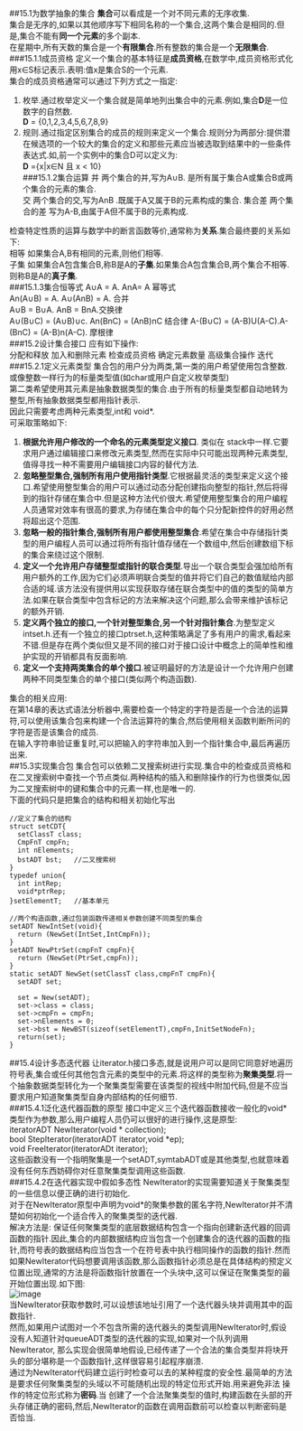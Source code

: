##15.1为数学抽象的集合
**集合**可以看成是一个对不同元素的无序收集.  
集合是无序的,如果以其他顺序写下相同名称的一个集合,这两个集合是相同的.但是,集合不能有**同一个元素**的多个副本.  
在星期中,所有天数的集合是一个**有限集合**.所有整数的集合是一个**无限集合**.  
###15.1.1成员资格
定义一个集合的基本特征是**成员资格**,在数学中,成员资格形式化用x∈S标记表示.表明:值x是集合S的一个元素.  
集合的成员资格通常可以通过下列方式之一指定:  
1. 枚举.通过枚举定义一个集合就是简单地列出集合中的元素.例如,集合**D**是一位数字的自然数.  
**D** = {0,1,2,3,4,5,6,7,8,9}  
2. 规则.通过指定区别集合的成员的规则来定义一个集合.规则分为两部分:提供潜在候选项的一个较大的集合的定义和那些元素应当被选取到结果中的一些条件表达式.如,前一个实例中的集合D可以定义为:  
**D** ={x|x∈N 且 x < 10}  
###15.1.2集合运算
并 两个集合的并,写为A∪B. 是所有属于集合A或集合B或两个集合的元素的集合.  
交 两个集合的交,写为AnB .既属于A又属于B的元素构成的集合.
集合差 两个集合的差 写为A-B,由属于A但不属于B的元素构成.  

检查特定性质的运算与数学中的断言函数等价,通常称为**关系**.集合最终要的关系如下:  
相等 如果集合A,B有相同的元素,则他们相等.  
子集 如果集合A包含集合B,称B是A的**子集**.如果集合A包含集合B,两个集合不相等.则称B是A的**真子集**.  
###15.1.3集合恒等式
A∪A = A. AnA= A 幂等式  
An(A∪B) = A. A∪(AnB) = A. 合并  
A∪B = B∪A. AnB = BnA.交换律  
A∪(B∪C) = (A∪B)∪c. An(BnC) = (AnB)nC 结合律
A-(B∪C) = (A-B)U(A-C).A-(BnC) = (A-B)n(A-C). 摩根律  
###15.2设计集合接口
应有如下操作:  
分配和释放 加入和删除元素 检查成员资格 确定元素数量 高级集合操作 迭代  
###15.2.1定义元素类型
集合包的用户分为两类,第一类的用户希望使用包含整数.或像整数一样行为的标量类型值(如char或用户自定义枚举类型)  
第二类希望使用其元素是抽象数据类型的集合.由于所有的标量类型都自动地转为整型,所有抽象数据类型都用指针表示.  
因此只需要考虑两种元素类型,int和 void\*.  
可采取策略如下:  
1. **根据允许用户修改的一个命名的元素类型定义接口**. 类似在 stack中一样.它要求用户通过编辑接口来修改元素类型,然而在实际中只可能出现两种元素类型,值得寻找一种不需要用户编辑接口内容的替代方法.  
2. **忽略整型集合,强制所有用户使用指针类型**.它根据最灵活的类型来定义这个接口.希望使用整型集合的用户可以通过动态分配创建指向整型的指针,然后将得到的指针存储在集合中.但是这种方法代价很大.希望使用整型集合的用户编程人员通常对效率有很高的要求,为存储在集合中的每个只分配新控件的好用必然将超出这个范围.  
3. **忽略一般的指针集合,强制所有用户都使用整型集合**.希望在集合中存储指针类型的用户编程人员可以通过将所有指针值存储在一个数组中,然后创建数组下标的集合来绕过这个限制.  
4. **定义一个允许用户存储整型或指针的联合类型**.导出一个联合类型会强加给所有用户额外的工作,因为它们必须声明联合类型的值并将它们自己的数值赋给内部合适的域.该方法没有提供用以实现获取存储在联合类型中的值的类型的简单方法.如果在联合类型中包含标记的方法来解决这个问题,那么会带来维护该标记的额外开销.  
5. **定义两个独立的接口,一个针对整型集合,另一个针对指针集合**.为整型定义intset.h.还有一个独立的接口ptrset.h,这种策略满足了多有用户的需求,看起来不错.但是存在两个类似但又是不同的接口对于接口设计中概念上的简单性和维护实现的开销都具有反面影响.  
6. **定义一个支持两类集合的单个接口**.被证明最好的方法是设计一个允许用户创建两种不同类型集合的单个接口(类似两个构造函数).  
  
集合的相关应用:  
在第14章的表达式语法分析器中,需要检查一个特定的字符是否是一个合法的运算符,可以使用该集合包来构建一个合法运算符的集合,然后使用相关函数判断所问的字符是否是该集合的成员.  
在输入字符串验证重复时,可以把输入的字符串加入到一个指针集合中,最后再遍历出来.  
##15.3实现集合包
集合包可以依赖二叉搜索树进行实现.集合中的检查成员资格和在二叉搜索树中查找一个节点类似.两种结构的插入和删除操作的行为也很类似,因为二叉搜索树中的键和集合中的元素一样,也是唯一的.  
下面的代码只是把集合的结构和相关初始化写出
```
//定义了集合的结构
struct setCDT{
  setClassT class;
  CmpFnT cmpFn;
  int nElements;
  bstADT bst;   //二叉搜索树
}
typedef union{
  int intRep;
  void*ptrRep;
}setElementT;   //基本单元

//两个构造函数,通过包装函数传递相关参数创建不同类型的集合
setADT NewIntSet(void){ 
  return (NewSet(IntSet,IntCmpFn));
}
setADT NewPtrSet(cmpFnT cmpFn){
  return (NewSet(PtrSet,cmpFn));
}
static setADT NewSet(setClassT class,cmpFnT cmpFn){
  setADT set;
  
  set = New(setADT);
  set->class = class;
  set->cmpFn = cmpFn;
  set->nElements = 0;
  set->bst = NewBST(sizeof(setElementT),cmpFn,InitSetNodeFn);
  return(set);
}

```
##15.4设计多态迭代器
让iterator.h接口多态,就是说用户可以是同它同意好地遍历符号表,集合或任何其他包含元素的类型中的元素.将这样的类型称为**聚集类型**.将一个抽象数据类型转化为一个聚集类型需要在该类型的视线中附加代码,但是不应当要求用户知道聚集类型自身内部结构的任何细节.  
###15.4.1泛化迭代器函数的原型
接口中定义三个迭代器函数接收一般化的void\*类型作为参数,那么用户编程人员仍可以很好的进行操作,这是原型:  
iteratorADT NewIterator(void * collection);  
bool StepIterator(iteratorADT iterator,void \*ep);  
void FreeIterator(iteratorADt iterator);  
这些函数没有一个指明聚集是一个setADT,symtabADT或是其他类型,也就意味着没有任何东西妨碍你对任意聚集类型调用这些函数.  
###15.4.2在迭代器实现中假如多态性
NewIterator的实现需要知道关于聚集类型的一些信息以便正确的进行初始化.  
对于在NewIterator原型中声明为void\*的聚集参数的匿名字符,NewIterator并不清楚如何初始化一个适合传入的聚集类型的迭代器.  
解决方法是: 保证任何聚集类型的底层数据结构包含一个指向创建新迭代器的回调函数的指针.因此,集合的内部数据结构应当包含一个创建集合的迭代器的函数的指针,而符号表的数据结构应当包含一个在符号表中执行相同操作的函数的指针.然而如果NewIterator代码想要调用该函数,那么函数指针必须总是在具体结构的预定义位置出现,通常的方法是将函数指针放置在一个头块中,这可以保证在聚集类型的最开始位置出现.如下图:  
![image](https://github.com/nightriain/c/blob/master/Image/迭代器多态图.jpg)  
当NewIterator获取参数时,可以设想该地址引用了一个迭代器头块并调用其中的函数指针.  
然而,如果用户试图对一个不包含所需的迭代器头的类型调用NewIterator时,假设没有人知道针对queueADT类型的迭代器的实现,如果对一个队列调用 NewIterator, 那么实现会很简单地假设,已经传递了一个合法的集合类型并将块开头的部分堪称是一个函数指针,这样很容易引起程序崩溃.  
通过为NewIterator代码建立运行时检查可以去的某种程度的安全性.最简单的方法是要求任何聚集类型的头域以不可能随机出现的特定位形式开始.用来避免非法 操作的特定位形式称为**密码**.当 创建了一个合法聚集类型的值时,构建函数在头部的开头存储正确的密码,然后,NewIterator的函数在调用函数前可以检查以判断密码是否恰当.  


